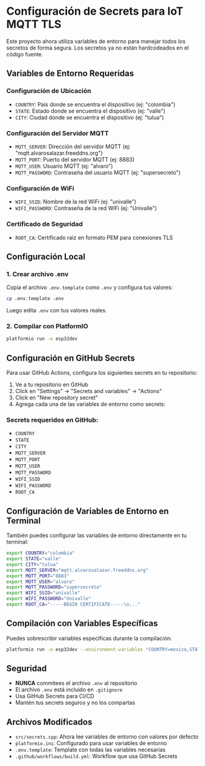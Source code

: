 # Configuración de Secrets para IoT MQTT TLS

Este proyecto ahora utiliza variables de entorno para manejar todos los secretos de forma segura. Los secretos ya no están hardcodeados en el código fuente.

## Variables de Entorno Requeridas

### Configuración de Ubicación
- `COUNTRY`: País donde se encuentra el dispositivo (ej: "colombia")
- `STATE`: Estado donde se encuentra el dispositivo (ej: "valle") 
- `CITY`: Ciudad donde se encuentra el dispositivo (ej: "tulua")

### Configuración del Servidor MQTT
- `MQTT_SERVER`: Dirección del servidor MQTT (ej: "mqtt.alvarosalazar.freeddns.org")
- `MQTT_PORT`: Puerto del servidor MQTT (ej: 8883)
- `MQTT_USER`: Usuario MQTT (ej: "alvaro")
- `MQTT_PASSWORD`: Contraseña del usuario MQTT (ej: "supersecreto")

### Configuración de WiFi
- `WIFI_SSID`: Nombre de la red WiFi (ej: "univalle")
- `WIFI_PASSWORD`: Contraseña de la red WiFi (ej: "Univalle")

### Certificado de Seguridad
- `ROOT_CA`: Certificado raíz en formato PEM para conexiones TLS

## Configuración Local

### 1. Crear archivo .env
Copia el archivo `.env.template` como `.env` y configura tus valores:

```bash
cp .env.template .env
```

Luego edita `.env` con tus valores reales.

### 2. Compilar con PlatformIO
```bash
platformio run -e esp32dev
```

## Configuración en GitHub Secrets

Para usar GitHub Actions, configura los siguientes secrets en tu repositorio:

1. Ve a tu repositorio en GitHub
2. Click en "Settings" → "Secrets and variables" → "Actions"
3. Click en "New repository secret"
4. Agrega cada una de las variables de entorno como secrets:

### Secrets requeridos en GitHub:
- `COUNTRY`
- `STATE` 
- `CITY`
- `MQTT_SERVER`
- `MQTT_PORT`
- `MQTT_USER`
- `MQTT_PASSWORD`
- `WIFI_SSID`
- `WIFI_PASSWORD`
- `ROOT_CA`

## Configuración de Variables de Entorno en Terminal

También puedes configurar las variables de entorno directamente en tu terminal:

```bash
export COUNTRY="colombia"
export STATE="valle"
export CITY="tulua"
export MQTT_SERVER="mqtt.alvarosalazar.freeddns.org"
export MQTT_PORT="8883"
export MQTT_USER="alvaro"
export MQTT_PASSWORD="supersecreto"
export WIFI_SSID="univalle"
export WIFI_PASSWORD="Univalle"
export ROOT_CA="-----BEGIN CERTIFICATE-----\n..."
```

## Compilación con Variables Específicas

Puedes sobrescribir variables específicas durante la compilación:

```bash
platformio run -e esp32dev --environment-variables "COUNTRY=mexico,STATE=cdmx,CITY=mexico"
```

## Seguridad

- **NUNCA** commitees el archivo `.env` al repositorio
- El archivo `.env` está incluido en `.gitignore`
- Usa GitHub Secrets para CI/CD
- Mantén tus secrets seguros y no los compartas

## Archivos Modificados

- `src/secrets.cpp`: Ahora lee variables de entorno con valores por defecto
- `platformio.ini`: Configurado para usar variables de entorno
- `.env.template`: Template con todas las variables necesarias
- `.github/workflows/build.yml`: Workflow que usa GitHub Secrets